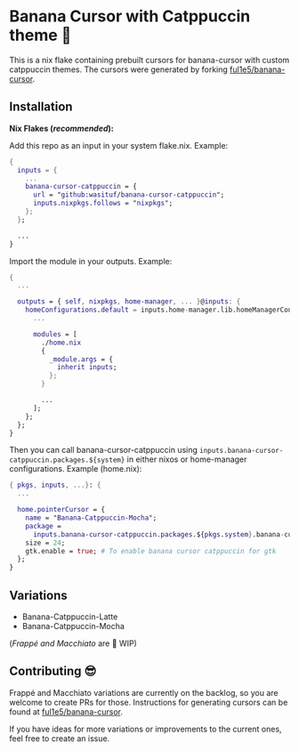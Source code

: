 # Banana Cursor with Catppuccin theme 🍌

This is a nix flake containing prebuilt cursors for banana-cursor with custom catppuccin themes. The cursors were generated by forking [ful1e5/banana-cursor](https://github.com/ful1e5/banana-cursor).

## Installation

**Nix Flakes (_recommended_):**

Add this repo as an input in your system flake.nix. Example:

```nix
{
  inputs = {
    ...
    banana-cursor-catppuccin = {
      url = "github:wasituf/banana-cursor-catppuccin";
      inputs.nixpkgs.follows = "nixpkgs";
    };
  };

  ...
}
```

Import the module in your outputs. Example:

```nix
{
  ...

  outputs = { self, nixpkgs, home-manager, ... }@inputs: {
    homeConfigurations.default = inputs.home-manager.lib.homeManagerConfiguration {
      ...

      modules = [
        ./home.nix
        {
          _module.args = {
            inherit inputs;
          };
        }

        ...
      ];
    };
  };
}
```

Then you can call banana-cursor-catppuccin using `inputs.banana-cursor-catppuccin.packages.${system}` in either nixos or home-manager configurations. Example (home.nix):

```nix
{ pkgs, inputs, ...}: {
  ...

  home.pointerCursor = {
    name = "Banana-Catppuccin-Mocha";
    package =
      inputs.banana-cursor-catppuccin.packages.${pkgs.system}.banana-cursor-catppuccin;
    size = 24;
    gtk.enable = true; # To enable banana cursor catppuccin for gtk
  };
}
```

## Variations

- Banana-Catppuccin-Latte
- Banana-Catppuccin-Mocha

(_Frappé and Macchiato_ are 🚧 WIP)

## Contributing 😎

Frappé and Macchiato variations are currently on the backlog, so you are welcome to create PRs for those. Instructions for generating cursors can be found at [ful1e5/banana-cursor](https://github.com/ful1e5/banana-cursor).

If you have ideas for more variations or improvements to the current ones, feel free to create an issue.
